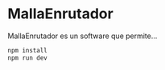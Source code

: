 # MallaEnrutador

MallaEnrutador es un software que permite...

```bash
npm install
npm run dev
```

